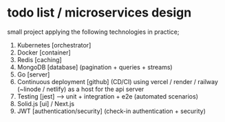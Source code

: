 # todo list / microservices design

small project applying the following technologies in practice;

1. Kubernetes [orchestrator]
2. Docker [container]
3. Redis [caching]
4. MongoDB [database] (pagination + queries + streams)
5. Go [server]
6. Continuous deployment [github] (CD/CI) using vercel / render / railway (~linode / netlify) as a host for the api server
7. Testing [jest] --> unit + integration + e2e (automated scenarios)
8. Solid.js [ui] / Next.js
9. JWT [authentication/security] (check-in authentication + security)
